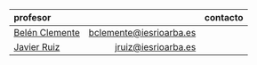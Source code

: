 <!-- TITLE: Tecnología -->
| profesor                                               |                          |contacto|
|:-------------------------------------------------------|-------------------------:|:-:|
|[Belén Clemente](/departamento/tecnologia/blcemente)               |bclemente@iesrioarba.es    ||
|[Javier Ruiz](/departamento/tecnologia/jruiz)                      |jruiz@iesrioarba.es         ||  


